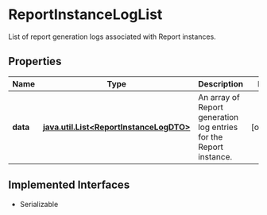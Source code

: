 

# ReportInstanceLogList

List of report generation logs associated with Report instances.

## Properties

Name | Type | Description | Notes
------------ | ------------- | ------------- | -------------
**data** | [**java.util.List&lt;ReportInstanceLogDTO&gt;**](ReportInstanceLogDTO.md) | An array of Report generation log entries for the Report instance. |  [optional]


## Implemented Interfaces

* Serializable


